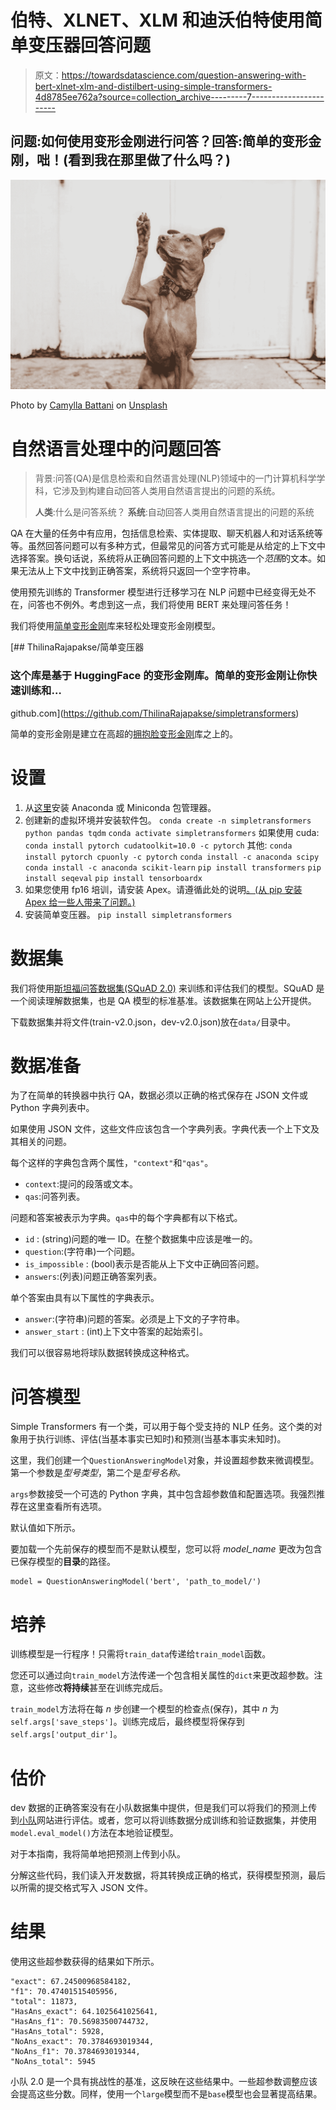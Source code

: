 # 伯特、XLNET、XLM 和迪沃伯特使用简单变压器回答问题

> 原文：<https://towardsdatascience.com/question-answering-with-bert-xlnet-xlm-and-distilbert-using-simple-transformers-4d8785ee762a?source=collection_archive---------7----------------------->

## 问题:如何使用变形金刚进行问答？回答:简单的变形金刚，咄！(看到我在那里做了什么吗？)

![](img/4770949eeebdc954d653ef57b1288d28.png)

Photo by [Camylla Battani](https://unsplash.com/@camylla93?utm_source=medium&utm_medium=referral) on [Unsplash](https://unsplash.com?utm_source=medium&utm_medium=referral)

# 自然语言处理中的问题回答

> 背景:问答(QA)是信息检索和自然语言处理(NLP)领域中的一门计算机科学学科，它涉及到构建自动回答人类用自然语言提出的问题的系统。
> 
> **人类**:什么是问答系统？
> **系统**:自动回答人类用自然语言提出的问题的系统

QA 在大量的任务中有应用，包括信息检索、实体提取、聊天机器人和对话系统等等。虽然回答问题可以有多种方式，但最常见的问答方式可能是从给定的上下文中选择答案。换句话说，系统将从正确回答问题的上下文中挑选一个*范围*的文本。如果无法从上下文中找到正确答案，系统将只返回一个空字符串。

使用预先训练的 Transformer 模型进行迁移学习在 NLP 问题中已经变得无处不在，问答也不例外。考虑到这一点，我们将使用 BERT 来处理问答任务！

我们将使用[简单变形金刚](https://github.com/ThilinaRajapakse/simpletransformers)库来轻松处理变形金刚模型。

[](https://github.com/ThilinaRajapakse/simpletransformers) [## ThilinaRajapakse/简单变压器

### 这个库是基于 HuggingFace 的变形金刚库。简单的变形金刚让你快速训练和…

github.com](https://github.com/ThilinaRajapakse/simpletransformers) 

简单的变形金刚是建立在高超的[拥抱脸变形金刚](https://github.com/huggingface/transformers)库之上的。

# 设置

1.  从[这里](https://www.anaconda.com/distribution/)安装 Anaconda 或 Miniconda 包管理器。
2.  创建新的虚拟环境并安装软件包。
    `conda create -n simpletransformers python pandas tqdm`
    `conda activate simpletransformers`
    如果使用 cuda:
    `conda install pytorch cudatoolkit=10.0 -c pytorch`
    其他:
    `conda install pytorch cpuonly -c pytorch`
    `conda install -c anaconda scipy`
    `conda install -c anaconda scikit-learn`
    `pip install transformers`
    `pip install seqeval`
    `pip install tensorboardx`
3.  如果您使用 fp16 培训，请安装 Apex。请遵循此处的说明[。(从 pip 安装 Apex 给一些人带来了问题。)](https://github.com/NVIDIA/apex)
4.  安装简单变压器。
    `pip install simpletransformers`

# 数据集

我们将使用[斯坦福问答数据集(SQuAD 2.0)](https://rajpurkar.github.io/SQuAD-explorer/) 来训练和评估我们的模型。SQuAD 是一个阅读理解数据集，也是 QA 模型的标准基准。该数据集在网站上公开提供。

下载数据集并将文件(train-v2.0.json，dev-v2.0.json)放在`data/`目录中。

# 数据准备

为了在简单的转换器中执行 QA，数据必须以正确的格式保存在 JSON 文件或 Python 字典列表中。

如果使用 JSON 文件，这些文件应该包含一个字典列表。字典代表一个上下文及其相关的问题。

每个这样的字典包含两个属性，`"context"`和`"qas"`。

*   `context`:提问的段落或文本。
*   `qas`:问答列表。

问题和答案被表示为字典。`qas`中的每个字典都有以下格式。

*   `id` : (string)问题的唯一 ID。在整个数据集中应该是唯一的。
*   `question`:(字符串)一个问题。
*   `is_impossible` : (bool)表示是否能从上下文中正确回答问题。
*   `answers`:(列表)问题正确答案列表。

单个答案由具有以下属性的字典表示。

*   `answer`:(字符串)问题的答案。必须是上下文的子字符串。
*   `answer_start` : (int)上下文中答案的起始索引。

我们可以很容易地将球队数据转换成这种格式。

# 问答模型

Simple Transformers 有一个类，可以用于每个受支持的 NLP 任务。这个类的对象用于执行训练、评估(当基本事实已知时)和预测(当基本事实未知时)。

这里，我们创建一个`QuestionAnsweringModel`对象，并设置超参数来微调模型。第一个参数是*型号类型*，第二个是*型号名称。*

`args`参数接受一个可选的 Python 字典，其中包含超参数值和配置选项。我强烈推荐在这里查看所有选项。

默认值如下所示。

要加载一个先前保存的模型而不是默认模型，您可以将 *model_name* 更改为包含已保存模型的**目录**的路径。

```
model = QuestionAnsweringModel('bert', 'path_to_model/')
```

# 培养

训练模型是一行程序！只需将`train_data`传递给`train_model`函数。

您还可以通过向`train_model`方法传递一个包含相关属性的`dict`来更改超参数。注意，这些修改**将持续**甚至在训练完成后。

`train_model`方法将在每 *n* 步创建一个模型的检查点(保存)，其中 *n* 为`self.args['save_steps']`。训练完成后，最终模型将保存到`self.args['output_dir']`。

# 估价

dev 数据的正确答案没有在小队数据集中提供，但是我们可以将我们的预测上传到[小队](https://rajpurkar.github.io/SQuAD-explorer/)网站进行评估。或者，您可以将训练数据分成训练和验证数据集，并使用`model.eval_model()`方法在本地验证模型。

对于本指南，我将简单地把预测上传到小队。

分解这些代码，我们读入开发数据，将其转换成正确的格式，获得模型预测，最后以所需的提交格式写入 JSON 文件。

# 结果

使用这些超参数获得的结果如下所示。

```
"exact": 67.24500968584182, 
"f1": 70.47401515405956, 
"total": 11873, 
"HasAns_exact": 64.1025641025641, 
"HasAns_f1": 70.56983500744732, 
"HasAns_total": 5928, 
"NoAns_exact": 70.3784693019344, 
"NoAns_f1": 70.3784693019344, 
"NoAns_total": 5945
```

小队 2.0 是一个具有挑战性的基准，这反映在这些结果中。一些超参数调整应该会提高这些分数。同样，使用一个`large`模型而不是`base`模型也会显著提高结果。